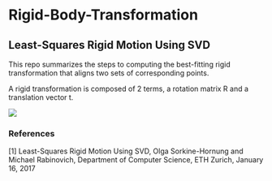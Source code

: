 # Rigid-Body-Transformation

## Least-Squares Rigid Motion Using SVD

This repo summarizes the steps to computing the best-fitting rigid transformation that aligns
two sets of corresponding points.

A rigid transformation is composed of 2 terms, a rotation matrix R and a translation vector t. 

![](https://github.com/Raviv-Herrera/Rigid-Body-Transformation/blob/main/example.gif)


### References
[1] Least-Squares Rigid Motion Using SVD, Olga Sorkine-Hornung and Michael Rabinovich, Department of Computer Science, ETH Zurich, January 16, 2017
